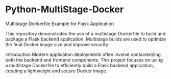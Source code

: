 # Python-MultiStage-Docker

Multistage Dockerfile Example for Flask Application

This repository demonstrates the use of a multistage Dockerfile to build and package a Flask backend application. Multistage builds are used to optimize the final Docker image size and improve security.

Introduction
Modern application deployments often involve containerizing both the backend and frontend components. This project focuses on using a multistage Dockerfile to efficiently build a Flask backend application, creating a lightweight and secure Docker image.
